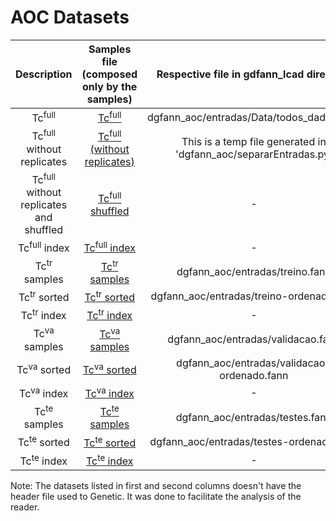 # AOC Datasets

Description | Samples file (composed only by the samples) | Respective file in gdfann\_lcad directory
:------------:|:---------------------------------------------:|:-------:
Tc<sup>full</sup> | [Tc<sup>full</sup>](Tc_full.fann) | dgfann\_aoc/entradas/Data/todos_dados.fann
Tc<sup>full</sup> without replicates | [Tc<sup>full</sup> (without replicates)](Tc_full-no_duplicates.fann) | This is a temp file generated in 'dgfann\_aoc/separarEntradas.py'
Tc<sup>full</sup> without replicates and shuffled | [Tc<sup>full</sup> shuffled](Tc_full-shuffled.fann) | -
Tc<sup>full</sup> index    | [Tc<sup>full</sup> index](Tc_full-index.csv) | -
Tc<sup>tr</sup> samples    | [Tc<sup>tr</sup> samples](train.fann) | dgfann\_aoc/entradas/treino.fann
Tc<sup>tr</sup> sorted     | [Tc<sup>tr</sup> sorted](train-sorted.fann) | dgfann\_aoc/entradas/treino-ordenado.fann
Tc<sup>tr</sup> index      | [Tc<sup>tr</sup> index](train-index.csv) | -
Tc<sup>va</sup> samples    | [Tc<sup>va</sup> samples](validation.fann) | dgfann\_aoc/entradas/validacao.fann
Tc<sup>va</sup> sorted     | [Tc<sup>va</sup> sorted](validation-sorted.fann) | dgfann\_aoc/entradas/validacao-ordenado.fann
Tc<sup>va</sup> index      | [Tc<sup>va</sup> index](validation-index.csv) | -
Tc<sup>te</sup> samples    | [Tc<sup>te</sup> samples](tests.fann) | dgfann\_aoc/entradas/testes.fann
Tc<sup>te</sup> sorted     | [Tc<sup>te</sup> sorted](tests-sorted.fann) | dgfann\_aoc/entradas/testes-ordenado.fann
Tc<sup>te</sup> index      | [Tc<sup>te</sup> index](tests-index.csv) | -

Note: The datasets listed in first and second columns doesn't have the header file used to Genetic. It was done to facilitate the analysis of the reader.
